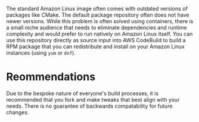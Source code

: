 The standard Amazon Linux image often comes with outdated versions of packages like CMake. The default package repository often does not have newer versions. While this problem is often solved using containers, there is a small niche audience that needs to eliminate dependencies and runtime complexity and would prefer to run natively on Amazon Linux itself. You can use this repository directly as source input into AWS CodeBuild to build a RPM package that you can redistribute and install on your Amazon Linux instances (using `yum` or `dnf`). 

# Reommendations
Due to the bespoke nature of everyone's build processes, it is recommended that you fork and make tweaks that best align with your needs. There is no guarantee of backwards compatability for future changes.
